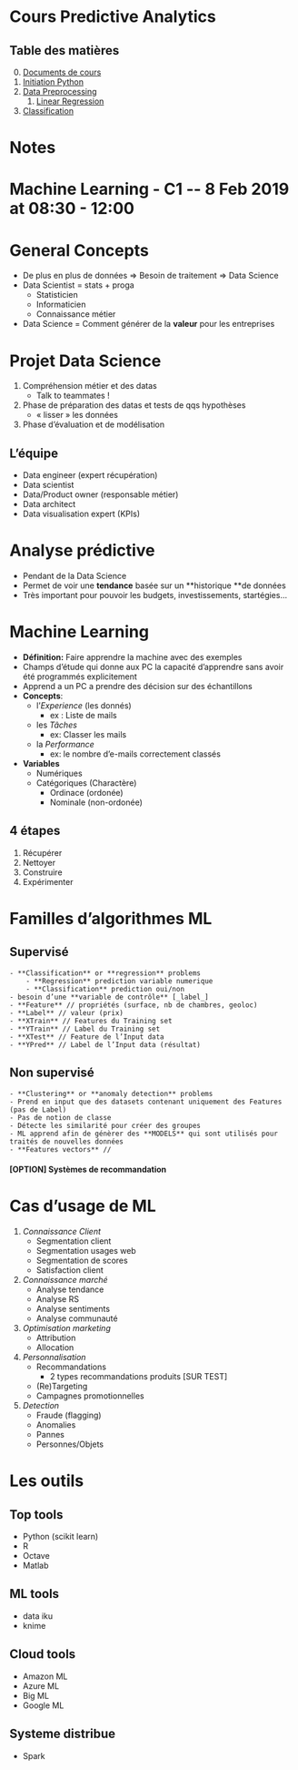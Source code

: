 # Cours Predictive Analytics

## Table des matières

0. [Documents de cours](/000-%5BTP%20Machine%20Learning%20COURS%5D)
1. [Initiation Python](/001-%5BTP%20Machine%20Learning%20Initiation_Python%5D)
2. [Data Preprocessing](/002-%5BTP%20Machine%20Learning%20Data_Preprocessing%5D)
    1. [Linear Regression](/002a-%5BTP%20Machine%20Learning%20Regression_lineaire%5D)
3. [Classification](/003-%5BTP%20Machine%20Learning%20Classification%5D)

# Notes

# Machine Learning - C1 -- 8 Feb 2019 at 08:30 - 12:00

# General Concepts

- De plus en plus de données => Besoin de traitement => Data Science
- Data Scientist = stats + proga
	- Statisticien
	- Informaticien
	- Connaissance métier
- Data Science = Comment générer de la **valeur** pour les entreprises


# Projet Data Science

1. Compréhension métier et des datas
	- Talk to teammates !
2. Phase de préparation des datas et tests de qqs hypothèses
	- « lisser » les données
3. Phase d’évaluation et de modélisation


## L’équipe

- Data engineer (expert récupération)
- Data scientist
- Data/Product owner (responsable métier)
- Data architect
- Data visualisation expert (KPIs)


# Analyse prédictive

- Pendant de la Data Science
- Permet de voir une **tendance** basée sur un **historique **de données
- Très important pour pouvoir les budgets, investissements, startégies…


# Machine Learning

- **Définition:** Faire apprendre la machine avec des exemples
- Champs d’étude qui donne aux PC la capacité d’apprendre sans avoir été programmés explicitement
- Apprend a un PC a prendre des décision sur des échantillons
- **Concepts**:
	- l’_Experience_ (les donnés)
		- ex : Liste de mails
	- les _Tâches_
		- ex: Classer les mails
	- la _Performance_
		- ex: le nombre d’e-mails correctement classés
- **Variables**
	- Numériques
	- Catégoriques (Charactère)
		- Ordinace (ordonée)
		- Nominale (non-ordonée)


## 4 étapes

1. Récupérer
2. Nettoyer
3. Construire
4. Expérimenter


# Familles d’algorithmes ML


## Supervisé

	- **Classification** or **regression** problems
		- **Regression** prediction variable numerique
		- **Classification** prediction oui/non
	- besoin d’une **variable de contrôle** [_label_]
	- **Feature** // propriétés (surface, nb de chambres, geoloc)
	- **Label** // valeur (prix)
	- **XTrain** // Features du Training set
	- **YTrain** // Label du Training set
	- **XTest** // Feature de l’Input data
	- **YPred** // Label de l’Input data (résultat)


## Non supervisé

	- **Clustering** or **anomaly detection** problems
	- Prend en input que des datasets contenant uniquement des Features (pas de Label)
	- Pas de notion de classe
	- Détecte les similarité pour créer des groupes
	- ML apprend afin de génèrer des **MODELS** qui sont utilisés pour traités de nouvelles données
	- **Features vectors** //


#### [OPTION] Systèmes de recommandation


# Cas d’usage de ML

1. _Connaissance Client_
	- Segmentation client
	- Segmentation usages web
	- Segmentation de scores
	- Satisfaction client
2. _Connaissance marché_
	- Analyse tendance
	- Analyse RS
	- Analyse sentiments
	- Analyse communauté
3. _Optimisation marketing_
	- Attribution
	- Allocation
4. _Personnalisation_
	- Recommandations
		- 2 types recommandations produits [SUR TEST]
	- (Re)Targeting
	- Campagnes promotionnelles
5. _Detection_
	- Fraude (flagging)
	- Anomalies
	- Pannes
	- Personnes/Objets


# Les outils


## Top tools

- Python (scikit learn)
- R
- Octave
- Matlab


## ML tools

- data iku
- knime


## Cloud tools

- Amazon ML
- Azure ML
- Big ML
- Google ML


## Systeme distribue

- Spark


